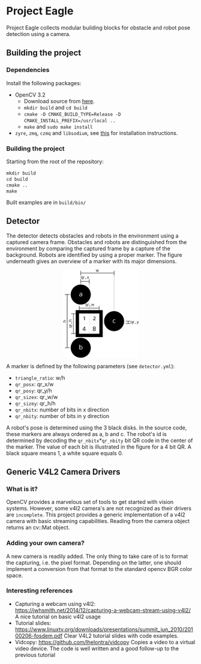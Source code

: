 # Project Eagle

Project Eagle collects modular building blocks for obstacle and robot pose detection using a camera.

## Building the project

### Dependencies
Install the following packages:
* OpenCV 3.2
    - Download source from [here](https://github.com/opencv/opencv/releases).
    - `mkdir build` and `cd build`
    - `cmake -D CMAKE_BUILD_TYPE=Release -D CMAKE_INSTALL_PREFIX=/usr/local ..`
    - `make` and `sudo make install`
* `zyre`, `zmq`, `czmq` and `libsodium`, see [this](https://github.com/zeromq/zyre) for installation instructions.

### Building the project
Starting from the root of the repository:
```
mkdir build
cd build
cmake ..
make
```
Built examples are in `build/bin/`

## Detector

The detector detects obstacles and robots in the environment using a captured camera frame. Obstacles and robots are distinguished from the environment by comparing the captured frame by a capture of the background. Robots are identified by using a proper marker. The figure underneath gives an overview of a marker with its major dimensions.

<div align="center">
<img src="doc/drawing.png" align="middle" width="40%" alt="fancy pancy marker"/>
</div>

A marker is defined by the following parameters (see `detector.yml`):
* `triangle_ratio`: w/h
* `qr_posx`: qr_x/w
* `qr_posy`: qr_y/h
* `qr_sizex`: qr_w/w
* `qr_sizey`: qr_h/h
* `qr_nbitx`: number of bits in x direction
* `qr_nbity`: number of bits in y direction

A robot's pose is determined using the 3 black disks. In the source code, these markers are always ordered as a, b and c.
The robot's id is determined by decoding the `qr_nbitx`*`qr_nbity` bit QR code in the center of the marker. The value of each bit is illustrated in the figure for a 4 bit QR. A black square means 1, a white square equals 0.

## Generic V4L2 Camera Drivers

### What is it?

OpenCV provides a marvelous set of tools to get started with vision systems. However, some v4l2 camera's are not recognized as their drivers are `incomplete`.
This project provides a generic implementation of a v4l2 camera with basic streaming capabilities. Reading from the camera object returns an cv::Mat object.

### Adding your own camera?

A new camera is readily added. The only thing to take care of is to format the capturing, i.e. the pixel format. Depending on the latter, one should implement a conversion from that format to the standard opencv BGR color space.

### Interesting references

* Capturing a webcam using v4l2: https://jwhsmith.net/2014/12/capturing-a-webcam-stream-using-v4l2/
	A nice tutorial on basic v4l2 usage
* Tutorial slides: https://www.linuxtv.org/downloads/presentations/summit_jun_2010/20100206-fosdem.pdf
	Clear V4L2 tutorial slides with code examples.
* Vidcopy: https://github.com/lhelontra/vidcopy
	Copies a video to a virtual video device. The code is well written and a good follow-up to the previous tutorial
